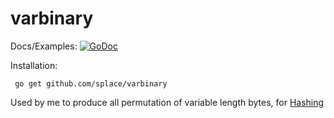 # varbinary

Docs/Examples: [![GoDoc](https://godoc.org/github.com/splace/varbinary?status.svg)](https://godoc.org/github.com/splace/varbinary) 

Installation:

     go get github.com/splace/varbinary

Used by me to produce all permutation of variable length bytes, for [Hashing](https://github.com/splace/Hashing)
